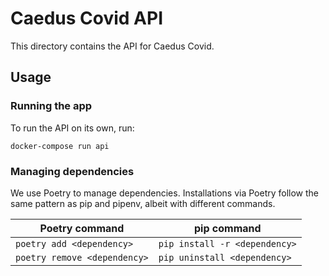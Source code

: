 # Caedus Covid API
This directory contains the API for Caedus Covid.

## Usage
### Running the app
To run the API on its own, run:
```
docker-compose run api
```

### Managing dependencies
We use Poetry to manage dependencies. Installations via Poetry follow the same pattern as pip and pipenv, albeit with different commands.

| Poetry command | pip command |
| - | - |
| `poetry add <dependency>` | `pip install -r <dependency>` |
| `poetry remove <dependency>` | `pip uninstall <dependency>` |